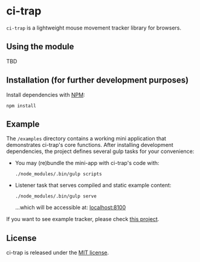 # ci-trap

`ci-trap` is a lightweight mouse movement tracker library for browsers.

## Using the module

TBD

## Installation (for further development purposes)

Install dependencies with [NPM](https://www.npmjs.org):

```
npm install
```

## Example

The `/examples` directory contains a working mini application that demonstrates
ci-trap's core functions.  After installing development dependencies, the
project defines several gulp tasks for your convenience:

- You may (re)bundle the mini-app with ci-trap's code with:

  ```
  ./node_modules/.bin/gulp scripts
  ```

- Listener task that serves compiled and static example content:

  ```
  ./node_modules/.bin/gulp serve
  ```

  ...which will be accessible at: [localhost:8100](http://localhost:8100/)

If you want to see example tracker, please check [this project](https://github.com/cursorinsight/ci-tracker).

## License

ci-trap is released under the [MIT license](https://github.com/cursorinsight/ci-trap/blob/master/LICENSE.md).
